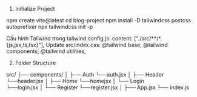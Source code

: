 1. Initialize Project

npm create vite@latest
cd blog-project
npm install -D tailwindcss postcss autoprefixer
npx tailwindcss init -p

Cấu hình Tailwind trong tailwind.config.js:
content: ["./src/**/*.{js,jsx,ts,tsx}"],
Update src/index.css:
@tailwind base;
@tailwind components;
@tailwind utilities;

2. Folder Structure

src/
├── components/
│ ├── Auth
└──auth.jsx
│ ├── Header
└──header.jsx
│ ├── Home
└──homejsx
│ └── Login  
 └──login.jsx
│ └── Register
└──register.jsx
│ ├── App.jsx
└── index.js

